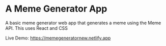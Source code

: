 # A Meme Generator App

A basic meme generator web app that generates a meme using the Meme API. This uses React and CSS

Live Demo: https://memegeneratornew.netlify.app
